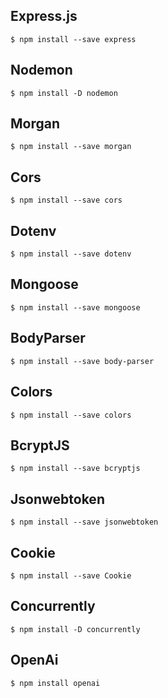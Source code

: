 ## Express.js

```
$ npm install --save express
```

## Nodemon

```
$ npm install -D nodemon
```

## Morgan

```
$ npm install --save morgan
```

## Cors

```
$ npm install --save cors
```

## Dotenv

```
$ npm install --save dotenv
```

## Mongoose

```
$ npm install --save mongoose
```

## BodyParser

```
$ npm install --save body-parser
```

## Colors

```
$ npm install --save colors
```

## BcryptJS

```
$ npm install --save bcryptjs
```

## Jsonwebtoken

```
$ npm install --save jsonwebtoken
```

## Cookie

```
$ npm install --save Cookie
```

## Concurrently
```
$ npm install -D concurrently
```

## OpenAi
```
$ npm install openai
```

